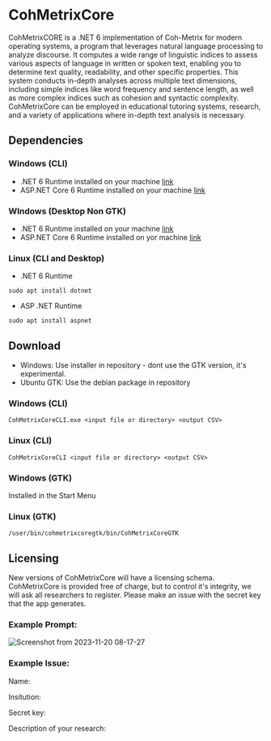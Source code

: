 # CohMetrixCore

CohMetrixCORE is a .NET 6 implementation of Coh-Metrix for modern operating systems, a program that leverages natural language processing to analyze discourse. It computes a wide range of linguistic indices to assess various aspects of language in written or spoken text, enabling you to determine text quality, readability, and other specific properties. This system conducts in-depth analyses across multiple text dimensions, including simple indices like word frequency and sentence length, as well as more complex indices such as cohesion and syntactic complexity. CohMetrixCore can be employed in educational tutoring systems, research, and a variety of applications where in-depth text analysis is necessary.

## Dependencies

### Windows (CLI)

- .NET 6 Runtime installed on your machine [link](https://dotnet.microsoft.com/en-us/download/dotnet/thank-you/runtime-desktop-6.0.16-windows-x64-installer)
- ASP.NET Core 6 Runtime installed on your machine [link](https://dotnet.microsoft.com/en-us/download/dotnet/thank-you/runtime-aspnetcore-6.0.16-windows-x64-installer)

### WIndows (Desktop Non GTK)

- .NET 6 Runtime installed on your machine [link](https://dotnet.microsoft.com/en-us/download/dotnet/thank-you/runtime-desktop-6.0.16-windows-x64-installer)
- ASP.NET Core 6 Runtime installed on yor machine [link](https://dotnet.microsoft.com/en-us/download/dotnet/thank-you/runtime-aspnetcore-6.0.16-windows-x64-installer)


### Linux (CLI and Desktop)

- .NET 6 Runtime

`sudo apt install dotnet`

- ASP .NET Runtime

`sudo apt install aspnet`

## Download

- Windows: Use installer in repository - dont use the GTK version, it's experimental.
- Ubuntu GTK: Use the debian package in repository

### Windows (CLI)

`CohMetrixCoreCLI.exe <input file or directory> <output CSV>`

### Linux (CLI)

`CohMetrixCoreCLI <input file or directory> <output CSV>`

### Windows (GTK)

Installed in the Start Menu

### Linux (GTK)

`/user/bin/cohmetrixcoregtk/bin/CohMetrixCoreGTK`

## Licensing

New versions of CohMetrixCore will have a licensing schema. CohMetrixCore is provided free of charge, but to control it's integrity, we will ask all researchers to register. Please make an issue with the secret key that the app generates.

### Example Prompt:

![Screenshot from 2023-11-20 08-17-27](https://github.com/memphis-iis/cohmetrix-issues/assets/46696077/9da20eba-1539-41f8-b46d-3ee4d5d2f0ab)

### Example Issue:

Name:

Insitution:

Secret key:

Description of your research:




